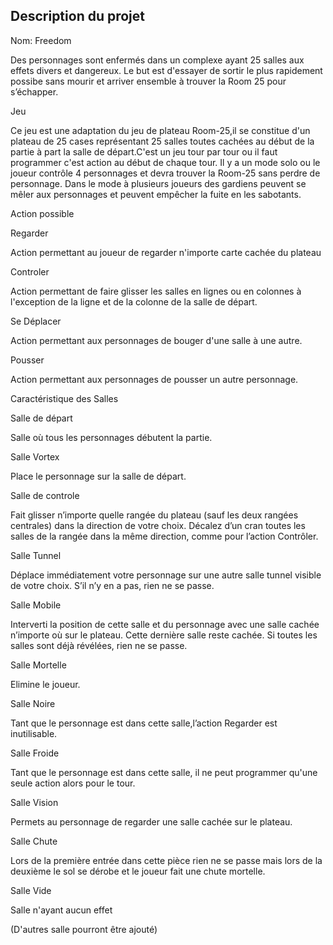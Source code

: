 ## Description du projet 

Nom: Freedom

Des personnages sont enfermés dans un complexe ayant 25 salles aux effets divers et dangereux. Le but est d'essayer de sortir le plus rapidement possibe sans mourir et arriver ensemble à trouver la Room 25 pour s’échapper.


Jeu

Ce jeu est une adaptation du jeu de plateau Room-25,il se constitue d'un plateau de 25 cases représentant 25 salles toutes cachées au début de la partie à part la salle de départ.C'est un jeu tour par tour ou il faut programmer c'est action au début de chaque tour. Il y a un mode solo ou le joueur contrôle 4 personnages et devra trouver la Room-25 sans perdre de personnage. Dans le mode à plusieurs joueurs des gardiens peuvent se mêler aux personnages et peuvent empêcher la fuite en les sabotants.


Action possible


Regarder

Action permettant au joueur de regarder n'importe carte cachée du plateau


Controler 

Action permettant de faire glisser les salles en lignes ou en colonnes à l'exception de la ligne et de la colonne de la salle de départ.


Se Déplacer

Action permettant aux personnages de bouger d'une salle à une autre. 


Pousser

Action permettant aux personnages de pousser un autre personnage.






Caractéristique des Salles


Salle de départ

Salle où tous les personnages débutent la partie.


Salle Vortex

Place le personnage sur la salle de départ.

Salle de controle 

Fait glisser n’importe quelle rangée du plateau (sauf  les  deux  rangées  centrales)  dans  la direction de votre choix. Décalez d’un cran toutes les salles de la rangée dans la même direction, comme pour l’action Contrôler.

Salle Tunnel

Déplace immédiatement votre personnage sur une autre salle tunnel visible de votre choix. S’il n’y en a pas, rien ne se passe.

Salle Mobile 

Interverti la position de cette salle et du personnage avec une salle cachée n’importe où sur le plateau. Cette dernière salle reste cachée. Si toutes les salles sont déjà révélées, rien ne se passe.

Salle Mortelle

Elimine le joueur.

Salle Noire

Tant que le personnage est dans cette salle,l’action Regarder est inutilisable.

Salle Froide

Tant que le personnage est dans cette salle, il ne peut programmer qu'une seule action alors pour le tour.

Salle Vision 

Permets au personnage de regarder une salle cachée sur le plateau.

Salle Chute

Lors de la première entrée dans cette pièce rien ne se passe mais lors de la deuxième le sol se dérobe et le joueur fait une chute mortelle.

Salle Vide

Salle n'ayant aucun effet


(D'autres salle pourront être ajouté)












